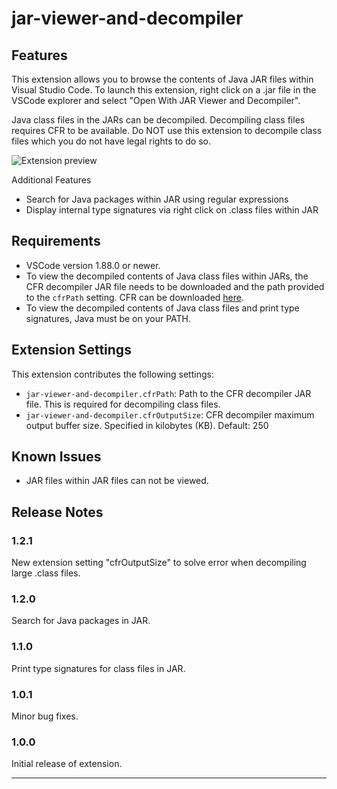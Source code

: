 # jar-viewer-and-decompiler

## Features

This extension allows you to browse the contents of Java JAR files within Visual Studio Code. To launch this extension, right click on a .jar file in the VSCode explorer and select "Open With JAR Viewer and Decompiler".

Java class files in the JARs can be decompiled. Decompiling class files requires CFR to be available. Do NOT use this extension to decompile class files which you do not have legal rights to do so.

![Extension preview](https://raw.githubusercontent.com/recursean/JAR-Viewer-and-Decompiler-VSCode-Extension/main/media/preview.gif)

Additional Features
- Search for Java packages within JAR using regular expressions
- Display internal type signatures via right click on .class files within JAR

## Requirements
- VSCode version 1.88.0 or newer.
- To view the decompiled contents of Java class files within JARs, the CFR decompiler JAR file needs to be downloaded and the path provided to the `cfrPath` setting. CFR can be downloaded [here](https://www.benf.org/other/cfr/).
- To view the decompiled contents of Java class files and print type signatures, Java must be on your PATH.

## Extension Settings
This extension contributes the following settings:

* `jar-viewer-and-decompiler.cfrPath`: Path to the CFR decompiler JAR file. This is required for decompiling class files.
* `jar-viewer-and-decompiler.cfrOutputSize`: CFR decompiler maximum output buffer size. Specified in kilobytes (KB). Default: 250

## Known Issues

* JAR files within JAR files can not be viewed.

## Release Notes

### 1.2.1

New extension setting "cfrOutputSize" to solve error when decompiling large .class files.

### 1.2.0

Search for Java packages in JAR.

### 1.1.0

Print type signatures for class files in JAR.

### 1.0.1

Minor bug fixes.

### 1.0.0

Initial release of extension.


---
